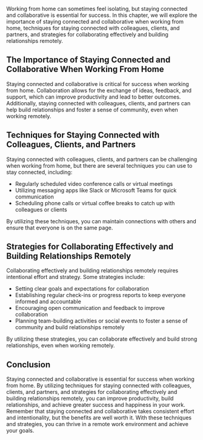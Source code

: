 
Working from home can sometimes feel isolating, but staying connected and collaborative is essential for success. In this chapter, we will explore the importance of staying connected and collaborative when working from home, techniques for staying connected with colleagues, clients, and partners, and strategies for collaborating effectively and building relationships remotely.

The Importance of Staying Connected and Collaborative When Working From Home
----------------------------------------------------------------------------

Staying connected and collaborative is critical for success when working from home. Collaboration allows for the exchange of ideas, feedback, and support, which can improve productivity and lead to better outcomes. Additionally, staying connected with colleagues, clients, and partners can help build relationships and foster a sense of community, even when working remotely.

Techniques for Staying Connected with Colleagues, Clients, and Partners
-----------------------------------------------------------------------

Staying connected with colleagues, clients, and partners can be challenging when working from home, but there are several techniques you can use to stay connected, including:

* Regularly scheduled video conference calls or virtual meetings
* Utilizing messaging apps like Slack or Microsoft Teams for quick communication
* Scheduling phone calls or virtual coffee breaks to catch up with colleagues or clients

By utilizing these techniques, you can maintain connections with others and ensure that everyone is on the same page.

Strategies for Collaborating Effectively and Building Relationships Remotely
----------------------------------------------------------------------------

Collaborating effectively and building relationships remotely requires intentional effort and strategy. Some strategies include:

* Setting clear goals and expectations for collaboration
* Establishing regular check-ins or progress reports to keep everyone informed and accountable
* Encouraging open communication and feedback to improve collaboration
* Planning team-building activities or social events to foster a sense of community and build relationships remotely

By utilizing these strategies, you can collaborate effectively and build strong relationships, even when working remotely.

Conclusion
----------

Staying connected and collaborative is essential for success when working from home. By utilizing techniques for staying connected with colleagues, clients, and partners, and strategies for collaborating effectively and building relationships remotely, you can improve productivity, build relationships, and achieve greater success and happiness in your work. Remember that staying connected and collaborative takes consistent effort and intentionality, but the benefits are well worth it. With these techniques and strategies, you can thrive in a remote work environment and achieve your goals.
